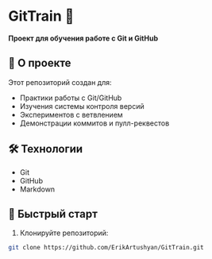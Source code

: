 # GitTrain 🚂

**Проект для обучения работе с Git и GitHub**  

## 📌 О проекте

Этот репозиторий создан для:
- Практики работы с Git/GitHub
- Изучения системы контроля версий
- Экспериментов с ветвлением
- Демонстрации коммитов и пулл-реквестов

## 🛠️ Технологии
- Git
- GitHub
- Markdown

## 🚀 Быстрый старт

1. Клонируйте репозиторий:
```bash
git clone https://github.com/ErikArtushyan/GitTrain.git
